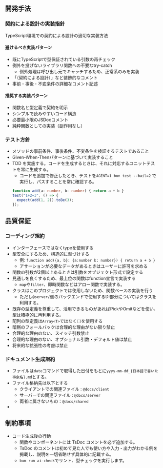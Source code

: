 ## 開発手法

### 契約による設計の実装指針

TypeScript環境での契約による設計の適切な実装方法

#### 避けるべき実装パターン

- 既にTypeScriptで型保証されている引数の再チェック
- 例外を投げないライブラリ関数への不要なtry-catch
  - 例外処理は呼び出し元でキャッチするため、正常系のみを実装
- 「（契約による設計）」など装飾的なコメント
- 事前・事後・不変条件の詳細なコメント記述

#### 推奨する実装パターン

- 関数名と型定義で契約を明示
- シンプルで読みやすいコード構造
- 必要最小限のJSDocコメント
- 純粋関数としての実装（副作用なし）

### テスト方針

- メソッドの事前条件、事後条件、不変条件を検証するテストであること
- Given-When-Thenパターンに基づいて実装すること
- TDD を実施する。コードを生成するときは、それに対応するユニットテストを常に生成する。
  - コードを追加で修正したとき、テストを`AGENT=1 bun test --bail=2` で実行し、パスすることを常に確認する。
  ```ts
  function add(a: number, b: number) { return a + b }
  test("1+2=3", () => {
    expect(add(1, 2)).toBe(3);
  });
  ```

## 品質保証

### コーディング規約

- インターフェースではなくtypeを使用する
- 型安全にするため、構造的に型づけする
  - 例: `function add({a, b}: {a:number b: number}) { return a + b }`
  - アサーションが必要なデータがあるときはユーザーに許可を求める
- 関数の引数が2個以上あるときは引数をオブジェクト形式で設定する
- 見通しを良くするため、最上位の関数はfunction宣言で実装する
  - `map`や`filter`、即時関数などはアロー関数で実装する。
- クラスはこのプロジェクトでは使用しないため、関数ベースの実装を行う
  - ただし`@server/`側のバックエンドで使用するDI部分についてはクラスを利用する。
- 既存の型定義を尊重して、活用できるものがあればPickやOmitなどを使い、型は積極的に再利用する。
- 配列の型定義は`Array<T>`ではなく`[]`を使用する
- 暗黙のフォールバックは合理的な理由がない限り禁止 
- 合理的な理由のない、スイッチ引数禁止
- 合理的な理由のない、オプショナル引数・デフォルト値は禁止
- 将来的な拡張性の考慮は禁止

### ドキュメント生成規約

- ファイルは`date`コマンドで取得した日付をもとに`yyyy-mm-dd_{日本語で書いた事象名}.md`とする。
- ファイル格納先は以下とする
  - クライアントでの関連ファイル : `@docs/client`
  - サーバーでの関連ファイル : `@docs/server`
  - 両者に属さないもの：`@docs/shared`
- 

## 制約事項

- コード生成後の行動
  - 関数やコンポーネントには TsDoc コメントを必ず追加する。
  - TsDoc のコメントは初めて見た人でも使い方や入力・出力がわかる例を掲載し、説明を一切省略せず具体的に記載する。
  - `bun run ai-check`でリント、型チェックを実行します。